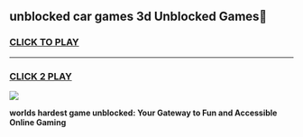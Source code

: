 
## unblocked car games 3d Unblocked Games👋
<h3>
<a href="https://premium.freeplayer.one?title=unblocked_car_games_3d&ref=16F">CLICK TO PLAY</a></h3>
<hr>

<h3>
<a href="https://premium.freeplayer.one?title=unblocked_car_games_3d&ref=16F">CLICK 2 PLAY</a>
  
</h3>

<a href="https://premium.freeplayer.one?title=unblocked_car_games_3d&ref=16F/"><img src="https://clearcache.store/games.png"></a>


**worlds hardest game unblocked: Your Gateway to Fun and Accessible Online Gaming**
